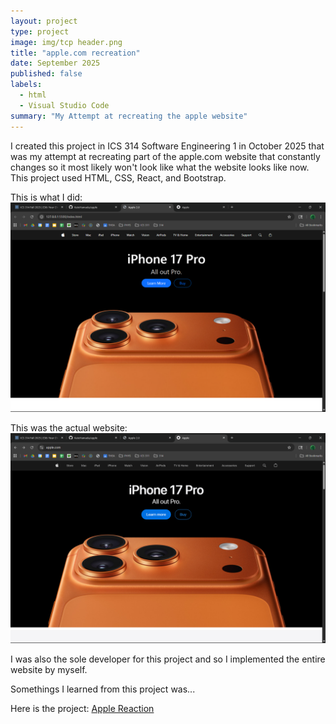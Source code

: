 ```yaml
---
layout: project
type: project
image: img/tcp header.png 
title: "apple.com recreation"
date: September 2025
published: false
labels:
  - html
  - Visual Studio Code
summary: "My Attempt at recreating the apple website"
---
```

I created this project in ICS 314 Software Engineering 1 in October 2025 that was my attempt at recreating part of the apple.com website that constantly changes so it most likely won't look like what the website looks like now. This project used HTML, CSS, React, and Bootstrap. 

This is what I did:
<img class="img-fluid" src="/img/top (mine).png">

This was the actual website:
<img class="img-fluid" src="/img/top (real).png">

I was also the sole developer for this project and so I implemented the entire website by myself.

Somethings I learned from this project was...

Here is the project: <a href="https://github.com/KateHamada/TCP-Header-Responder.git](https://github.com/KateHamada/apple-recreation">Apple Reaction</a>
